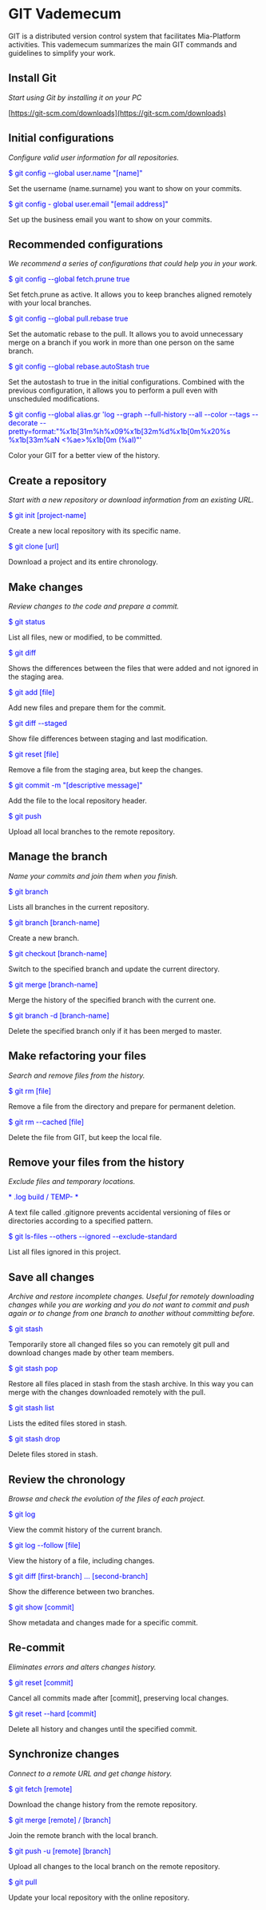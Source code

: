 # GIT Vademecum #

GIT is a distributed version control system that facilitates Mia-Platform activities. This vademecum summarizes the main GIT commands and guidelines to simplify your work.

## Install Git ##
*Start using Git by installing it on your PC*

[https://git-scm.com/downloads](https://git-scm.com/downloads)

## Initial configurations ##
*Configure valid user information for all repositories.*

<span style="color:blue"> $ git config --global user.name "[name]"

Set the username (name.surname) you want to show on your commits.

<span style = "color: blue"> $ git config - global user.email "[email address]"

Set up the business email you want to show on your commits.

## Recommended configurations ##
*We recommend a series of configurations that could help you in your work.*

<span style="color:blue"> $ git config --global fetch.prune true

Set fetch.prune as active. It allows you to keep branches aligned remotely with your local branches.

<span style="color:blue"> $ git config --global pull.rebase true

Set the automatic rebase to the pull. It allows you to avoid unnecessary merge on a branch if you work in more than one person on the same branch.

<span style="color:blue"> $ git config --global rebase.autoStash true

Set the autostash to true in the initial configurations. Combined with the previous configuration, it allows you to perform a pull even with unscheduled modifications.

<span style="color:blue"> $ git config --global alias.gr 'log --graph --full-history --all --color --tags --decorate --pretty=format:"%x1b[31m%h%x09%x1b[32m%d%x1b[0m%x20%s %x1b[33m%aN <%ae>%x1b[0m (%aI)"'

Color your GIT for a better view of the history.

## Create a repository ##
*Start with a new repository or download information from an existing URL.*

<span style = "color: blue"> $ git init [project-name]

Create a new local repository with its specific name.

<span style = "color: blue"> $ git clone [url]

Download a project and its entire chronology.

## Make changes ##
*Review changes to the code and prepare a commit.*

<span style = "color: blue"> $ git status

List all files, new or modified, to be committed.

<span style = "color: blue"> $ git diff

Shows the differences between the files that were added and not ignored in the staging area.

<span style = "color: blue"> $ git add [file]

Add new files and prepare them for the commit.

<span style = "color: blue"> $ git diff --staged

Show file differences between staging and last modification.

<span style = "color: blue"> $ git reset [file]

Remove a file from the staging area, but keep the changes.

<span style = "color: blue"> $ git commit -m "[descriptive message]"

Add the file to the local repository header.

<span style = "color: blue"> $ git push

Upload all local branches to the remote repository.

## Manage the branch ##
*Name your commits and join them when you finish.*

<span style = "color: blue"> $ git branch

Lists all branches in the current repository.

<span style = "color: blue"> $ git branch [branch-name]

Create a new branch.


<span style = "color: blue"> $ git checkout [branch-name]

Switch to the specified branch and update the current directory.

<span style = "color: blue"> $ git merge [branch-name]

Merge the history of the specified branch with the current one.

<span style = "color: blue"> $ git branch -d [branch-name]

Delete the specified branch only if it has been merged to master.


## Make refactoring your files ##
*Search and remove files from the history.*

<span style = "color: blue"> $ git rm [file]

Remove a file from the directory and prepare for permanent deletion.

<span style = "color: blue"> $ git rm --cached [file]

Delete the file from GIT, but keep the local file.

## Remove your files from the history ##
*Exclude files and temporary locations.*

<span style = "color: blue"> * .log
build /
TEMP- *

A text file called .gitignore prevents accidental versioning of files or directories according to a specified pattern.

<span style = "color: blue"> $ git ls-files --others --ignored --exclude-standard

List all files ignored in this project.

## Save all changes ##
*Archive and restore incomplete changes. Useful for remotely downloading changes while you are working and you do not want to commit and push again or to change from one branch to another without committing before.*

<span style = "color: blue"> $ git stash

Temporarily store all changed files so you can remotely git pull and download changes made by other team members.

<span style = "color: blue"> $ git stash pop

Restore all files placed in stash from the stash archive. In this way you can merge with the changes downloaded remotely with the pull.

<span style = "color: blue"> $ git stash list

Lists the edited files stored in stash.

<span style = "color: blue"> $ git stash drop

Delete files stored in stash.

## Review the chronology ##
*Browse and check the evolution of the files of each project.*

<span style = "color: blue"> $ git log

View the commit history of the current branch.

<span style = "color: blue"> $ git log --follow [file]

View the history of a file, including changes.

<span style = "color: blue"> $ git diff [first-branch] ... [second-branch]

Show the difference between two branches.

<span style = "color: blue"> $ git show [commit]

Show metadata and changes made for a specific commit.

## Re-commit ##
*Eliminates errors and alters changes history.*

<span style = "color: blue"> $ git reset [commit]

Cancel all commits made after [commit], preserving local changes.

<span style = "color: blue"> $ git reset --hard [commit]

Delete all history and changes until the specified commit.


## Synchronize changes ##
*Connect to a remote URL and get change history.*

<span style = "color: blue"> $ git fetch [remote]

Download the change history from the remote repository.

<span style = "color: blue"> $ git merge [remote] / [branch]

Join the remote branch with the local branch.

<span style = "color: blue"> $ git push -u [remote] [branch]

Upload all changes to the local branch on the remote repository.

<span style = "color: blue"> $ git pull

Update your local repository with the online repository.
